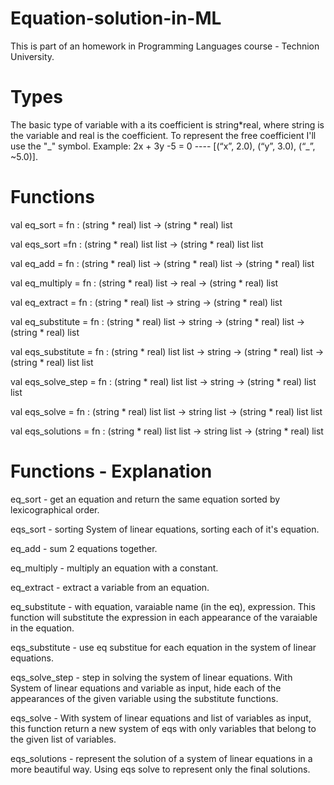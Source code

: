 # Equation-solution-in-ML
This is part of an homework in Programming Languages course - Technion University.

# Types
The basic type of variable with a its coefficient is string*real, where string is the variable and real is the coefficient. To represent the free coefficient I'll use the "_" symbol. 
Example: 2x + 3y -5 = 0 ---- [(“x”, 2.0), (“y”, 3.0), (“\_”, ~5.0)].

# Functions
val eq_sort = fn : (string * real) list -> (string * real) list

val eqs_sort =fn : (string * real) list list -> (string * real) list list

val eq_add = fn : (string * real) list -> (string * real) list -> (string * real) list

val eq_multiply = fn : (string * real) list -> real -> (string * real) list

val eq_extract = fn : (string * real) list -> string -> (string * real) list

val eq_substitute = fn : (string * real) list -> string -> (string * real) list -> (string * real) list

val eqs_substitute = fn : (string * real) list list -> string -> (string * real) list -> (string * real) list list

val eqs_solve_step = fn : (string * real) list list -> string -> (string * real) list list

val eqs_solve = fn : (string * real) list list -> string list -> (string * real) list list

val eqs_solutions = fn : (string * real) list list -> string list -> (string * real) list

# Functions - Explanation

eq_sort - get an equation and return the same equation sorted by lexicographical order.

eqs_sort - sorting System of linear equations, sorting each of it's equation.

eq_add - sum 2 equations together.

eq_multiply - multiply an equation with a constant.

eq_extract - extract a variable from an equation.

eq_substitute - with equation, varaiable name (in the eq), expression. This function will substitute the expression in each appearance of the varaiable in the equation.

eqs_substitute - use eq substitue for each equation in the system of linear equations.

eqs_solve_step - step in solving the system of linear equations. With System of linear equations and variable as input, hide each of the appearances of the given variable using the substitute functions.

eqs_solve - With system of linear equations and list of variables as input, this function return a new system of eqs with only variables that belong to the given list of variables.

eqs_solutions - represent the solution of a system of linear equations in a more beautiful way. Using eqs solve to represent only the final solutions.
